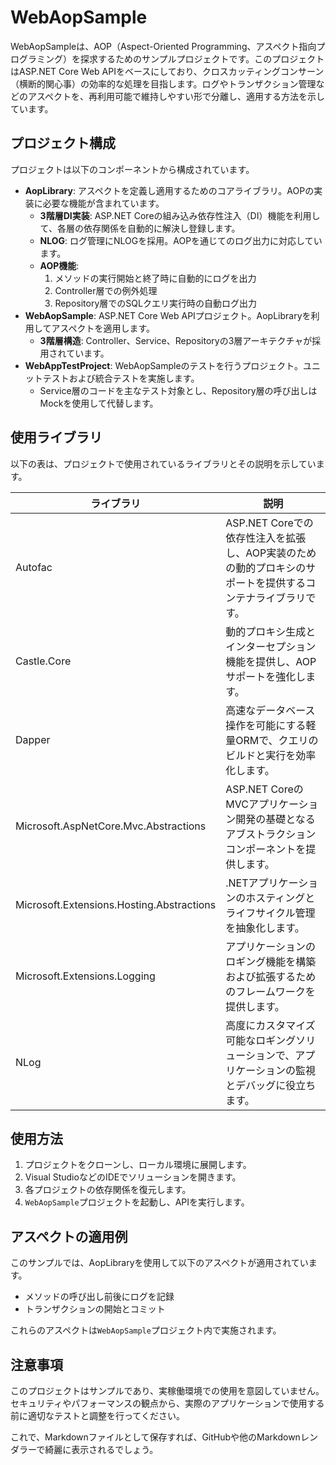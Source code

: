 # WebAopSample

WebAopSampleは、AOP（Aspect-Oriented Programming、アスペクト指向プログラミング）を探求するためのサンプルプロジェクトです。このプロジェクトはASP.NET Core Web APIをベースにしており、クロスカッティングコンサーン（横断的関心事）の効率的な処理を目指します。ログやトランザクション管理などのアスペクトを、再利用可能で維持しやすい形で分離し、適用する方法を示しています。

## プロジェクト構成

プロジェクトは以下のコンポーネントから構成されています。

- **AopLibrary**: アスペクトを定義し適用するためのコアライブラリ。AOPの実装に必要な機能が含まれています。
  - **3階層DI実装**: ASP.NET Coreの組み込み依存性注入（DI）機能を利用して、各層の依存関係を自動的に解決し登録します。
  - **NLOG**: ログ管理にNLOGを採用。AOPを通じてのログ出力に対応しています。
  - **AOP機能**:
    1. メソッドの実行開始と終了時に自動的にログを出力
    2. Controller層での例外処理
    3. Repository層でのSQLクエリ実行時の自動ログ出力
- **WebAopSample**: ASP.NET Core Web APIプロジェクト。AopLibraryを利用してアスペクトを適用します。
  - **3階層構造**: Controller、Service、Repositoryの3層アーキテクチャが採用されています。
- **WebAppTestProject**: WebAopSampleのテストを行うプロジェクト。ユニットテストおよび統合テストを実施します。
  - Service層のコードを主なテスト対象とし、Repository層の呼び出しはMockを使用して代替します。


## 使用ライブラリ

以下の表は、プロジェクトで使用されているライブラリとその説明を示しています。

| ライブラリ                                  | 説明 |
|--------------------------------------------|------|
| Autofac                                    | ASP.NET Coreでの依存性注入を拡張し、AOP実装のための動的プロキシのサポートを提供するコンテナライブラリです。 |
| Castle.Core                                | 動的プロキシ生成とインターセプション機能を提供し、AOPサポートを強化します。 |
| Dapper                                     | 高速なデータベース操作を可能にする軽量ORMで、クエリのビルドと実行を効率化します。 |
| Microsoft.AspNetCore.Mvc.Abstractions      | ASP.NET CoreのMVCアプリケーション開発の基礎となるアブストラクションコンポーネントを提供します。 |
| Microsoft.Extensions.Hosting.Abstractions  | .NETアプリケーションのホスティングとライフサイクル管理を抽象化します。 |
| Microsoft.Extensions.Logging               | アプリケーションのロギング機能を構築および拡張するためのフレームワークを提供します。 |
| NLog                                       | 高度にカスタマイズ可能なロギングソリューションで、アプリケーションの監視とデバッグに役立ちます。 |


## 使用方法

1. プロジェクトをクローンし、ローカル環境に展開します。
2. Visual StudioなどのIDEでソリューションを開きます。
3. 各プロジェクトの依存関係を復元します。
4. `WebAopSample`プロジェクトを起動し、APIを実行します。

## アスペクトの適用例

このサンプルでは、AopLibraryを使用して以下のアスペクトが適用されています。

- メソッドの呼び出し前後にログを記録
- トランザクションの開始とコミット

これらのアスペクトは`WebAopSample`プロジェクト内で実施されます。



## 注意事項
このプロジェクトはサンプルであり、実稼働環境での使用を意図していません。セキュリティやパフォーマンスの観点から、実際のアプリケーションで使用する前に適切なテストと調整を行ってください。

これで、Markdownファイルとして保存すれば、GitHubや他のMarkdownレンダラーで綺麗に表示されるでしょう。





